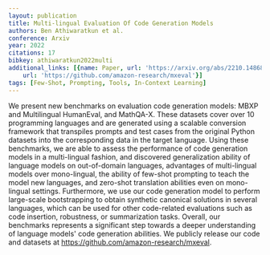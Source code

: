 ```yaml
---
layout: publication
title: Multi-lingual Evaluation Of Code Generation Models
authors: Ben Athiwaratkun et al.
conference: Arxiv
year: 2022
citations: 17
bibkey: athiwaratkun2022multi
additional_links: [{name: Paper, url: 'https://arxiv.org/abs/2210.14868'}, {name: Code,
    url: 'https://github.com/amazon-research/mxeval'}]
tags: [Few-Shot, Prompting, Tools, In-Context Learning]
---
```

We present new benchmarks on evaluation code generation models: MBXP and
Multilingual HumanEval, and MathQA-X. These datasets cover over 10 programming
languages and are generated using a scalable conversion framework that
transpiles prompts and test cases from the original Python datasets into the
corresponding data in the target language. Using these benchmarks, we are able
to assess the performance of code generation models in a multi-lingual fashion,
and discovered generalization ability of language models on out-of-domain
languages, advantages of multi-lingual models over mono-lingual, the ability of
few-shot prompting to teach the model new languages, and zero-shot translation
abilities even on mono-lingual settings. Furthermore, we use our code
generation model to perform large-scale bootstrapping to obtain synthetic
canonical solutions in several languages, which can be used for other
code-related evaluations such as code insertion, robustness, or summarization
tasks. Overall, our benchmarks represents a significant step towards a deeper
understanding of language models' code generation abilities. We publicly
release our code and datasets at https://github.com/amazon-research/mxeval.